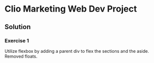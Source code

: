 # Clio Marketing Web Dev Project

## Solution

### Exercise 1
Utilize flexbox by adding a parent div to flex the sections and the aside.
Removed floats.
